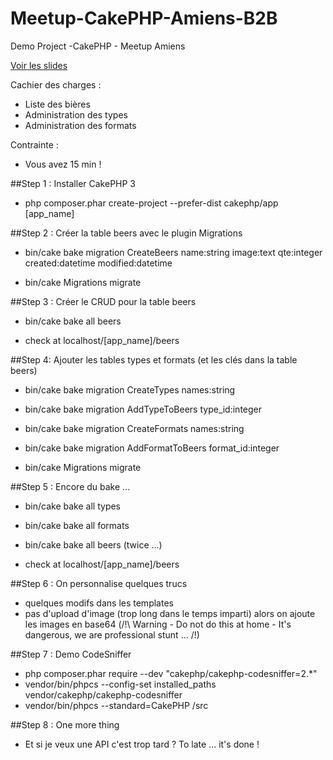 # Meetup-CakePHP-Amiens-B2B
Demo Project -CakePHP - Meetup Amiens

[Voir les slides](http://fr.slideshare.net/BenjaminLamprier/meetup-cakephp-amiens-25-mars-2015)

Cachier des charges : 
 - Liste des bières
 - Administration des types
 - Administration des formats

Contrainte :
  - Vous avez 15 min !

##Step 1 : Installer CakePHP 3

- php composer.phar create-project --prefer-dist cakephp/app [app_name]

##Step 2 : Créer la table beers avec le plugin Migrations

- bin/cake bake migration CreateBeers name:string image:text qte:integer created:datetime modified:datetime

- bin/cake Migrations migrate

##Step 3 : Créer le CRUD pour la table beers

- bin/cake bake all beers

- check at localhost/[app_name]/beers

##Step 4: Ajouter les tables types et formats (et les clés dans la table beers)

- bin/cake bake migration CreateTypes names:string
- bin/cake bake migration AddTypeToBeers type_id:integer  

- bin/cake bake migration CreateFormats names:string
- bin/cake bake migration AddFormatToBeers format_id:integer  

- bin/cake Migrations migrate

##Step 5 : Encore du bake ...

- bin/cake bake all types
- bin/cake bake all formats
- bin/cake bake all beers (twice ...)

- check at localhost/[app_name]/beers

##Step 6 : On personnalise quelques trucs

- quelques modifs dans les templates
- pas d'upload d'image (trop long dans le temps imparti) alors on ajoute les images en base64 (/!\ Warning - Do not do this at home - It's dangerous, we are professional stunt  ... /!\)

##Step 7 : Demo CodeSniffer

- php composer.phar require --dev "cakephp/cakephp-codesniffer=2.*"
- vendor/bin/phpcs --config-set installed_paths vendor/cakephp/cakephp-codesniffer
- vendor/bin/phpcs --standard=CakePHP /src

##Step 8 : One more thing

- Et si je veux une API c'est trop tard ? To late ... it's done !
